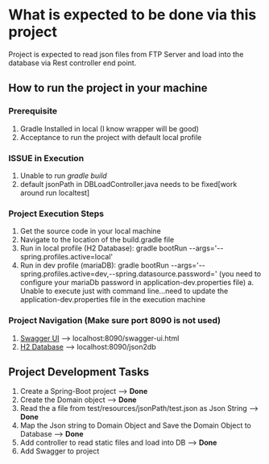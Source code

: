 # What is expected to be done via this project

Project is expected to read json files from FTP Server and load into the database via 
Rest controller end point.

## How to run the project in your machine
### Prerequisite
1. Gradle Installed in local (I know wrapper will be good)
1. Acceptance to run the project with default local profile

### ISSUE in Execution
1. Unable to run *_gradle build_*
1. default jsonPath in DBLoadController.java needs to be fixed[work around run localtest]

### Project Execution Steps
1. Get the source code in your local machine
1. Navigate to the location of the build.gradle file
1. Run in local profile (H2 Database): gradle bootRun --args='--spring.profiles.active=local'
1. Run in dev profile (mariaDB): gradle bootRun --args='--spring.profiles.active=dev,--spring.datasource.password=' (you need to configure your mariaDb password in application-dev.properties file)
    a.  Unable to execute just with command line...need to update the application-dev.properties file in the execution machine

### Project Navigation (Make sure port 8090 is not used)
1.  [Swagger UI](localhost:8090/swagger-ui.html) --> localhost:8090/swagger-ui.html
1.  [H2 Database](localhost:8090/json2db) --> localhost:8090/json2db



## Project Development Tasks
1. Create a Spring-Boot project   --> **Done**
1. Create the Domain object --> **Done**
1. Read the a file from test/resources/jsonPath/test.json as Json String --> **Done**
1. Map the Json string to Domain Object and Save the Domain Object to Database --> **Done**
1. Add controller to read static files and load into DB  --> **Done**
1. Add Swagger to project
